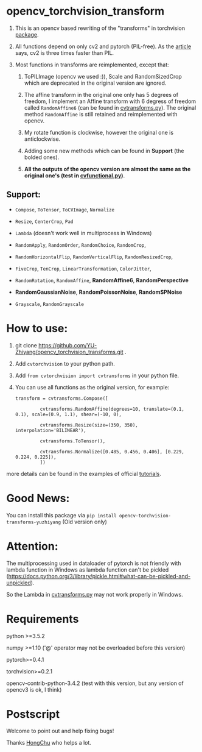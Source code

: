 # opencv_torchvision_transform
1) This is an opencv based rewriting of the "transforms" in torchvision [package](https://github.com/pytorch/vision/tree/master/torchvision/transforms). 

2) All functions depend on only cv2 and pytorch (PIL-free). As the [article](https://www.kaggle.com/vfdev5/pil-vs-opencv) says, cv2 is three times faster than PIL.

3) Most functions in transforms are reimplemented, except that:

   1) ToPILImage (opencv we used :)), Scale and RandomSizedCrop which are deprecated in the original version are
    ignored.
   
   2) The affine transform in the original one only has 5 degrees of freedom, I implement an Affine transform with 6
    degress of freedom called `RandomAffine6` (can be found in [cvtransforms.py](cvtorchvision/cvtransforms/cvtransforms.py)). The
     original method `RandomAffine` is still retained and reimplemented with opencv.
   3) My rotate function is clockwise, however the original one is  anticlockwise.
   4) Adding some new methods which can be found in **Support** (the bolded ones).
   4) **All the outputs of the opencv version are almost the same as the original one's (test in [cvfunctional.py](/cvtorchvision/cvtransforms/cvfunctional.py#L892-L906))**.
## Support:
* `Compose`, `ToTensor`, `ToCVImage`, `Normalize`

* `Resize`, `CenterCrop`, `Pad`

* `Lambda` (doesn't work well in multiprocess in Windows)

* `RandomApply`, `RandomOrder`, `RandomChoice`, `RandomCrop`,

* `RandomHorizontalFlip`, `RandomVerticalFlip`, `RandomResizedCrop`,

* `FiveCrop`, `TenCrop`, `LinearTransformation`, `ColorJitter`,

* `RandomRotation`, `RandomAffine`, **RandomAffine6**, **RandomPerspective**

* **RandomGaussianNoise**, **RandomPoissonNoise**, **RandomSPNoise**

* `Grayscale`, `RandomGrayscale`
# How to use:
1) git clone https://github.com/YU-Zhiyang/opencv_torchvision_transforms.git .

2) Add `cvtorchvision` to your python path.

3) Add `from cvtorchvision import cvtransforms` in your python file.

4) You can use all functions as the original version, for example:

       transform = cvtransforms.Compose([
        
                cvtransforms.RandomAffine(degrees=10, translate=(0.1, 0.1), scale=(0.9, 1.1), shear=(-10, 0),
        
                cvtransforms.Resize(size=(350, 350), interpolation='BILINEAR'),
        
                cvtransforms.ToTensor(),
        
                cvtransforms.Normalize([0.485, 0.456, 0.406], [0.229, 0.224, 0.225]),
                ])

more details can be found in the examples of official [tutorials](https://pytorch.org/tutorials/beginner/transfer_learning_tutorial.html).

# Good News:
You can install this package via `pip install opencv-torchvision-transforms-yuzhiyang` (Old version only)
 
# Attention: 
The multiprocessing used in dataloader of pytorch is not friendly with lambda function in Windows as lambda function can't be pickled (https://docs.python.org/3/library/pickle.html#what-can-be-pickled-and-unpickled).

So the Lambda in [cvtransforms.py](cvtorchvision/cvtransforms/cvtransforms.py) may not work properly in Windows.

# Requirements
python >=3.5.2

numpy >=1.10 ('@' operator may not be overloaded before this version)

pytorch>=0.4.1

torchvision>=0.2.1

opencv-contrib-python-3.4.2 (test with this version, but any version of opencv3 is ok, I think)

# Postscript
Welcome to point out and help fixing bugs!

Thanks [HongChu](https://github.com/hongchu098) who helps a lot.
